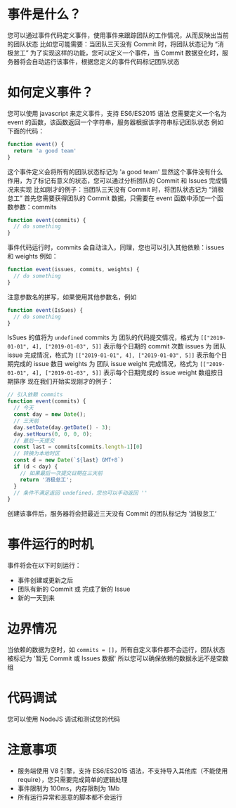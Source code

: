 # 事件是什么？
您可以通过事件代码定义事件，使用事件来跟踪团队的工作情况，从而反映出当前的团队状态
比如您可能需要：当团队三天没有 Commit 时，将团队状态记为 “消极怠工”
为了实现这样的功能，您可以定义一个事件，当 Commit 数据变化时，服务器将会自动运行该事件，根据您定义的事件代码标记团队状态
# 如何定义事件？
您可以使用 javascript 来定义事件，支持 ES6/ES2015 语法
您需要定义一个名为 event 的函数，该函数返回一个字符串，服务器根据该字符串标记团队状态
例如下面的代码：
```javascript
function event() {
  return 'a good team'
}
```
这个事件定义会将所有的团队状态标记为 'a good team'
显然这个事件没有什么作用，为了标记有意义的状态，您可以通过分析团队的 Commit 和 Issues 完成情况来实现
比如刚才的例子：当团队三天没有 Commit 时，将团队状态记为 “消极怠工”
首先您需要获得团队的 Commit 数据，只需要在 event 函数中添加一个函数参数：commits
```javascript
function event(commits) {
  // do something
}
```
事件代码运行时，commits 会自动注入，同理，您也可以引入其他依赖：issues 和 weights
例如：
```javascript
function event(issues, commits, weights) {
  // do something
}
```
注意参数名的拼写，如果使用其他参数名，例如
```javascript
function event(IsSues) {
  // do something
}
```
IsSues 的值将为 `undefined`
commits 为 团队的代码提交情况，格式为 `[["2019-01-01", 4], ["2019-01-03", 5]]`
表示每个日期的 commit 次数
issues 为 团队 issue 完成情况，格式为 `[["2019-01-01", 4], ["2019-01-03", 5]]`
表示每个日期完成的 issue 数目
weights 为 团队 issue weight 完成情况，格式为 `[["2019-01-01", 4], ["2019-01-03", 5]]`
表示每个日期完成的 issue weight
数组按日期排序
现在我们开始实现刚才的例子：
```javascript
// 引入依赖 commits
function event(commits) {
  // 今天
  const day = new Date();
  // 三天前
  day.setDate(day.getDate() - 3);
  day.setHours(0, 0, 0, 0);
  // 最后一天提交
  const last = commits[commits.length-1][0]
  // 转换为本地时区
  const d = new Date(`${last} GMT+8`)
  if (d < day) {
    // 如果最后一次提交日期在三天前
    return '消极怠工';
  }
  // 条件不满足返回 undefined，您也可以手动返回 ''
}
```
创建该事件后，服务器将会把最近三天没有 Commit 的团队标记为 ’消极怠工‘
# 事件运行的时机
事件将会在以下时刻运行：
+ 事件创建或更新之后
+ 团队有新的 Commit 或 完成了新的 Issue
+ 新的一天到来
# 边界情况
当依赖的数据为空时，如 `commits = []`，所有自定义事件都不会运行，团队状态被标记为 '暂无 Commit 或 Issues 数据'
所以您可以确保依赖的数据永远不是空数组
# 代码调试
您可以使用 NodeJS 调试和测试您的代码
# 注意事项
+ 服务端使用 V8 引擎，支持 ES6/ES2015 语法，不支持导入其他库（不能使用 require），您只需要完成简单的逻辑处理
+ 事件限制为 100ms，内存限制为 1Mb
+ 所有运行异常和恶意的脚本都不会运行